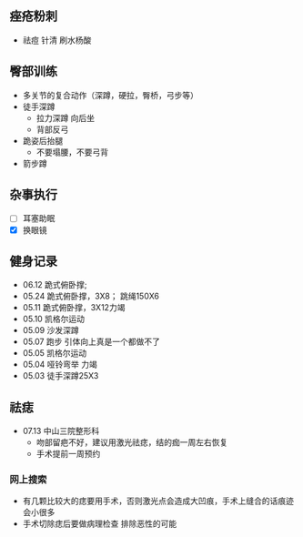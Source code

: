 

## 痤疮粉刺
+ 祛痘 针清 刷水杨酸


## 臀部训练
+ 多关节的复合动作（深蹲，硬拉，臀桥，弓步等）
+ 徒手深蹲
  + 拉力深蹲 向后坐
  + 背部反弓
+ 跪姿后抬腿
  + 不要塌腰，不要弓背
+ 箭步蹲

## 杂事执行
- [ ] 耳塞助眠
- [x] 换眼镜

## 健身记录
+ 06.12 跪式俯卧撑;
+ 05.24 跪式俯卧撑，3X8；  跳绳150X6
+ 05.11 跪式俯卧撑，3X12力竭
+ 05.10 凯格尔运动
+ 05.09 沙发深蹲
+ 05.07 跑步 引体向上真是一个都做不了
+ 05.05 凯格尔运动
+ 05.04 哑铃弯举 力竭
+ 05.03 徒手深蹲25X3

## 祛痣
+ 07.13 中山三院整形科 
  + 吻部留疤不好，建议用激光祛痣，结的痂一周左右恢复
  + 手术提前一周预约
### 网上搜索
+ 有几颗比较大的痣要用手术，否则激光点会造成大凹痕，手术上缝合的话痕迹会小很多
+ 手术切除痣后要做病理检查 排除恶性的可能 